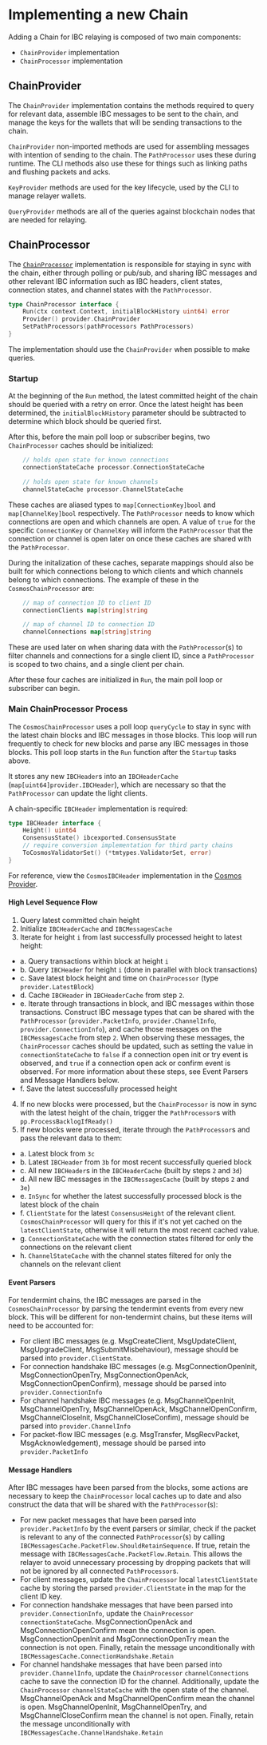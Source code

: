 # Implementing a new Chain

Adding a Chain for IBC relaying is composed of two main components:
- `ChainProvider` implementation
- `ChainProcessor` implementation

## ChainProvider

The `ChainProvider` implementation contains the methods required to query for relevant data, assemble IBC messages to be sent to the chain, and manage the keys for the wallets that will be sending transactions to the chain.

`ChainProvider` non-imported methods are used for assembling messages with intention of sending to the chain. The `PathProcessor` uses these during runtime. The CLI methods also use these for things such as linking paths and flushing packets and acks.

`KeyProvider` methods are used for the key lifecycle, used by the CLI to manage relayer wallets.

`QueryProvider` methods are all of the queries against blockchain nodes that are needed for relaying.

## ChainProcessor

The [`ChainProcessor`](../relayer/processor/chain_processor.go) implementation is responsible for staying in sync with the chain, either through polling or pub/sub, and sharing IBC messages and other relevant IBC information such as IBC headers, client states, connection states, and channel states with the `PathProcessor`.

```go
type ChainProcessor interface {
	Run(ctx context.Context, initialBlockHistory uint64) error
	Provider() provider.ChainProvider
	SetPathProcessors(pathProcessors PathProcessors)
}
```

The  implementation should use the `ChainProvider` when possible to make queries.

### Startup

At the beginning of the `Run` method, the latest committed height of the chain should be queried with a retry on error. Once the latest height has been determined, the `initialBlockHistory` parameter should be subtracted to determine which block should be queried first.

After this, before the main poll loop or subscriber begins, two `ChainProcessor` caches should be initialized:

```go
	// holds open state for known connections
	connectionStateCache processor.ConnectionStateCache

	// holds open state for known channels
	channelStateCache processor.ChannelStateCache
```

These caches are aliased types to `map[ConnectionKey]bool` and `map[ChannelKey]bool` respectively. The `PathProcessor` needs to know which connections are open and which channels are open. A value of `true` for the specific `ConnectionKey` or `ChannelKey` will inform the `PathProcessor` that the connection or channel is open later on once these caches are shared with the `PathProcessor`.

During the initalization of these caches, separate mappings should also be built for which connections belong to which clients and which channels belong to which connections. The example of these in the `CosmosChainProcessor` are:

```go
	// map of connection ID to client ID
	connectionClients map[string]string

	// map of channel ID to connection ID
	channelConnections map[string]string
```

These are used later on when sharing data with the `PathProcessor`(s) to filter channels and connections for a single client ID, since a `PathProcessor` is scoped to two chains, and a single client per chain.

After these four caches are initialized in `Run`, the main poll loop or subscriber can begin.

### Main ChainProcessor Process

The `CosmosChainProcessor` uses a poll loop `queryCycle` to stay in sync with the latest chain blocks and IBC messages in those blocks. This loop will run frequently to check for new blocks and parse any IBC messages in those blocks. This poll loop starts in the `Run` function after the `Startup` tasks above.

It stores any new `IBCHeader`s into an `IBCHeaderCache` (`map[uint64]provider.IBCHeader`), which are necessary so that the `PathProcessor` can update the light clients.

A chain-specific `IBCHeader` implementation is required:

```go
type IBCHeader interface {
	Height() uint64
	ConsensusState() ibcexported.ConsensusState
	// require conversion implementation for third party chains
	ToCosmosValidatorSet() (*tmtypes.ValidatorSet, error)
}
```

For reference, view the `CosmosIBCHeader` implementation in the [Cosmos Provider](../relayer/chains/cosmos/provider.go).

#### High Level Sequence Flow

1. Query latest committed chain height
2. Initialize `IBCHeaderCache` and `IBCMessagesCache`
3. Iterate for height `i` from last successfully processed height to latest height:

- a. Query transactions within block at height `i`
- b. Query `IBCHeader` for height `i` (done in parallel with block transactions)
- c. Save latest block height and time on `ChainProcessor` (type `provider.LatestBlock`)
- d. Cache `IBCHeader` in `IBCHeaderCache` from step `2`.
- e. Iterate through transactions in block, and IBC messages within those transactions. Construct IBC message types that can be shared with the `PathProcessor` (`provider.PacketInfo`, `provider.ChannelInfo`, `provider.ConnectionInfo`), and cache those messages on the `IBCMessagesCache` from step `2`. When observing these messages, the `ChainProcessor` caches should be updated, such as setting the value in `connectionStateCache` to `false` if a connection open init or try event is observed, and `true` if a connection open ack or confirm event is observed. For more information about these steps, see Event Parsers and Message Handlers below.
- f. Save the latest successfully processed height

4. If no new blocks were processed, but the `ChainProcessor` is now in sync with the latest height of the chain, trigger the `PathProcessor`s with `pp.ProcessBacklogIfReady()`
5. If new blocks were processed, iterate through the `PathProcessor`s and pass the relevant data to them:

- a. Latest block from `3c`
- b. Latest `IBCHeader` from `3b` for most recent successfully queried block
- c. All new `IBCHeader`s in the `IBCHeaderCache` (built by steps `2` and `3d`)
- d. All new IBC messages in the `IBCMessagesCache` (built by steps `2` and `3e`)
- e. `InSync` for whether the latest successfully processed block is the latest block of the chain
- f. `ClientState` for the latest `ConsensusHeight` of the relevant client. `CosmosChainProcessor` will query for this if it's not yet cached on the `latestClientState`, otherwise it will return the most recent cached value.
- g. `ConnectionStateCache` with the connection states filtered for only the connections on the relevant client
- h. `ChannelStateCache` with the channel states filtered for only the channels on the relevant client

#### Event Parsers

For tendermint chains, the IBC messages are parsed in the `CosmosChainProcessor` by parsing the tendermint events from every new block. This will be different for non-tendermint chains, but these items will need to be accounted for:

- For client IBC messages (e.g. MsgCreateClient, MsgUpdateClient, MsgUpgradeClient, MsgSubmitMisbehaviour), message should be parsed into `provider.ClientState`.
- For connection handshake IBC messages (e.g. MsgConnectionOpenInit, MsgConnectionOpenTry, MsgConnectionOpenAck, MsgConnectionOpenConfirm), message should be parsed into `provider.ConnectionInfo`
- For channel handshake IBC messages (e.g. MsgChannelOpenInit, MsgChannelOpenTry, MsgChannelOpenAck, MsgChannelOpenConfirm, MsgChannelCloseInit, MsgChannelCloseConfim), message should be parsed into `provider.ChannelInfo`
- For packet-flow IBC messages (e.g. MsgTransfer, MsgRecvPacket, MsgAcknowledgement), message should be parsed into `provider.PacketInfo`

#### Message Handlers

After IBC messages have been parsed from the blocks, some actions are necessary to keep the `ChainProcessor` local caches up to date and also construct the data that will be shared with the `PathProcessor`(s):

- For new packet messages that have been parsed into `provider.PacketInfo` by the event parsers or similar, check if the packet is relevant to any of the connected `PathProcessor`(s) by calling `IBCMessagesCache.PacketFlow.ShouldRetainSequence`. If true, retain the message with `IBCMessagesCache.PacketFlow.Retain`. This allows the relayer to avoid unnecessary processing by dropping packets that will not be ignored by all connected `PathProcessor`s.
- For client messages, update the `ChainProcessor` local `latestClientState` cache by storing the parsed `provider.ClientState` in the map for the client ID key.
- For connection handshake messages that have been parsed into `provider.ConnectionInfo`, update the `ChainProcessor` `connectionStateCache`. MsgConnectionOpenAck and MsgConnectionOpenConfirm mean the connection is open. MsgConnectionOpenInit and MsgConnectionOpenTry mean the connection is not open. Finally, retain the message unconditionally with `IBCMessagesCache.ConnectionHandshake.Retain`
- For channel handshake messages that have been parsed into `provider.ChannelInfo`, update the `ChainProcessor` `channelConnections` cache to save the connection ID for the channel. Additionally, update the `ChainProcessor` `channelStateCache` with the open state of the channel. MsgChannelOpenAck and MsgChannelOpenConfirm mean the channel is open. MsgChannelOpenInit, MsgChannelOpenTry, and MsgChannelCloseConfirm mean the channel is not open. Finally, retain the message unconditionally with `IBCMessagesCache.ChannelHandshake.Retain`


